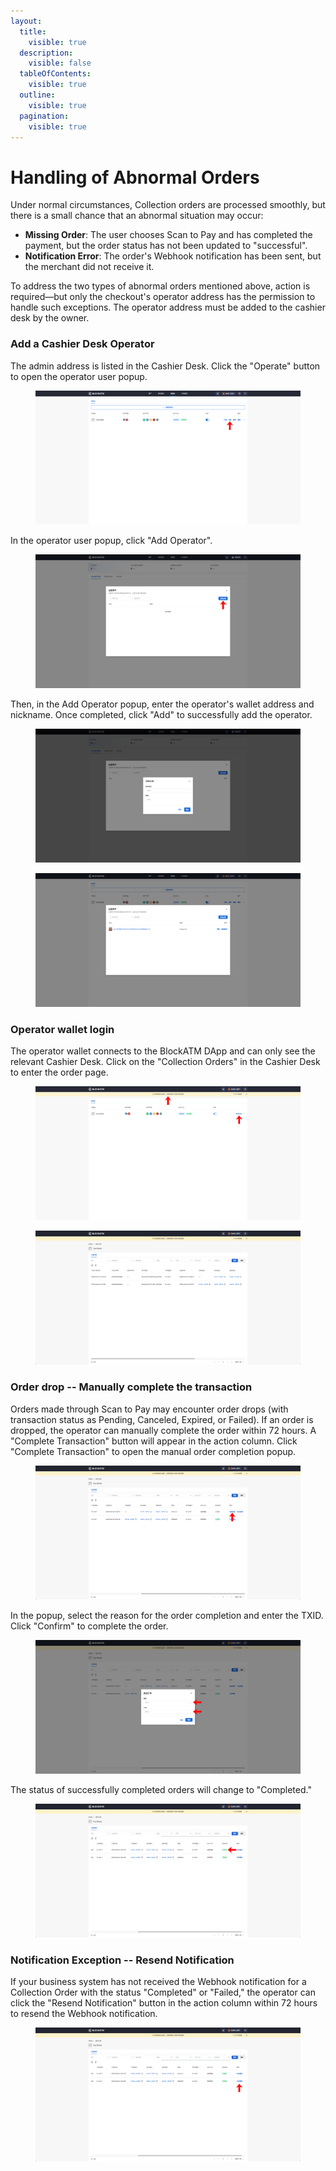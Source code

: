 ```yaml
---
layout:
  title:
    visible: true
  description:
    visible: false
  tableOfContents:
    visible: true
  outline:
    visible: true
  pagination:
    visible: true
---
```


# Handling of Abnormal Orders

Under normal circumstances, Collection orders are processed smoothly, but there is a small chance that an abnormal situation may occur:

* **Missing Order**: The user chooses Scan to Pay and has completed the payment, but the order status has not been updated to "successful".
* **Notification Error**: The order's Webhook notification has been sent, but the merchant did not receive it.

To address the two types of abnormal orders mentioned above, action is required—but only the checkout's operator address has the permission to handle such exceptions. The operator address must be added to the cashier desk by the owner.

### Add a Cashier Desk Operator

The admin address is listed in the Cashier Desk. Click the "Operate" button to open the operator user popup.

<figure><img src="../../../.gitbook/assets/76.png" alt=""><figcaption></figcaption></figure>

In the operator user popup, click "Add Operator".

<figure><img src="../../../.gitbook/assets/77.png" alt=""><figcaption></figcaption></figure>

Then, in the Add Operator popup, enter the operator's wallet address and nickname. Once completed, click "Add" to successfully add the operator.

<figure><img src="../../../.gitbook/assets/screencapture-backstage-b2b-pre-ufcfan-org-2025-04-24-19_40_26.png" alt=""><figcaption></figcaption></figure>

<figure><img src="../../../.gitbook/assets/screencapture-backstage-b2b-pre-ufcfan-org-cashier-2025-04-24-19_41_54 (1).png" alt=""><figcaption></figcaption></figure>

### Operator wallet login

The operator wallet connects to the BlockATM DApp and can only see the relevant Cashier Desk. Click on the "Collection Orders" in the Cashier Desk to enter the order page.

<figure><img src="../../../.gitbook/assets/78.png" alt=""><figcaption></figcaption></figure>

<figure><img src="../../../.gitbook/assets/image (1) (1) (1).png" alt=""><figcaption></figcaption></figure>

### Order drop -- Manually complete the transaction

Orders made through Scan to Pay may encounter order drops (with transaction status as Pending, Canceled, Expired, or Failed). If an order is dropped, the operator can manually complete the order within 72 hours. A "Complete Transaction" button will appear in the action column. Click "Complete Transaction" to open the manual order completion popup.

<figure><img src="../../../.gitbook/assets/80.png" alt=""><figcaption></figcaption></figure>

In the popup, select the reason for the order completion and enter the TXID. Click "Confirm" to complete the order.

<figure><img src="../../../.gitbook/assets/81.png" alt=""><figcaption></figcaption></figure>

The status of successfully completed orders will change to "Completed."

<figure><img src="../../../.gitbook/assets/82.png" alt=""><figcaption></figcaption></figure>

### Notification Exception -- Resend Notification

If your business system has not received the Webhook notification for a Collection Order with the status "Completed" or "Failed," the operator can click the "Resend Notification" button in the action column within 72 hours to resend the Webhook notification.

<figure><img src="../../../.gitbook/assets/83.png" alt=""><figcaption></figcaption></figure>
